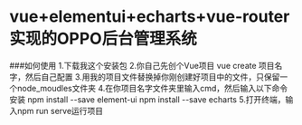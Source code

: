 # vue+elementui+echarts+vue-router实现的OPPO后台管理系统


###如何使用
1.下载我这个安装包
2.你自己先创个Vue项目
  vue create 项目名字，然后自己配置
3.用我的项目文件替换掉你刚创建好项目中的文件，只保留一个node_moudles文件夹
4.在你项目名字文件夹里输入cmd，然后输入以下命令安装
  npm install --save element-ui
  npm install --save echarts
5.打开终端，输入npm run serve运行项目
